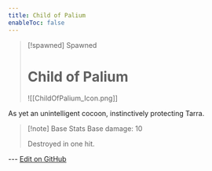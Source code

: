 ```yaml
---
title: Child of Palium
enableToc: false
---
```

> [!spawned] Spawned
>
> # Child of Palium
>
> ![[ChildOfPalium_Icon.png]]

As yet an unintelligent cocoon, instinctively protecting Tarra.

> [!note] Base Stats
> Base damage: 10
> 
> Destroyed in one hit.

--- [Edit on GitHub](https://github.com/Mondrethos/gatekeeperwiki/edit/main/content/Monsters/ChildofPalium.md)